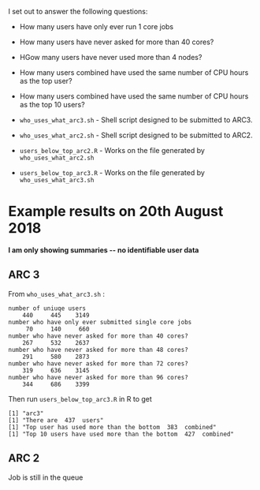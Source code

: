 I set out to answer the following questions:

* How many users have only ever run 1 core jobs
* How many users have never asked for more than 40 cores?
* HGow many users have never used more than 4 nodes?
* How many users combined have used the same number of CPU hours as the top user?
* How many users combined have used the same number of CPU hours as the top 10 users?

* `who_uses_what_arc3.sh` - Shell script designed to be submitted to ARC3.
* `who_uses_what_arc2.sh` - Shell script designed to be submitted to ARC2.
* `users_below_top_arc2.R` - Works on the file generated by `who_uses_what_arc2.sh`
* `users_below_top_arc3.R` - Works on the file generated by `who_uses_what_arc3.sh`

# Example results on 20th August 2018

**I am only showing summaries -- no identifiable user data** 

## ARC 3

From `who_uses_what_arc3.sh` : 

```
number of uniuqe users
    440     445    3149
number who have only ever submitted single core jobs
     70     140     660
number who have never asked for more than 40 cores?
    267     532    2637
number who have never asked for more than 48 cores?
    291     580    2873
number who have never asked for more than 72 cores?
    319     636    3145
number who have never asked for more than 96 cores?
    344     686    3399
```

Then run `users_below_top_arc3.R` in R to get 

```
[1] "arc3"
[1] "There are  437  users"
[1] "Top user has used more than the bottom  383  combined"
[1] "Top 10 users have used more than the bottom  427  combined"
```

## ARC 2

Job is still in the queue
